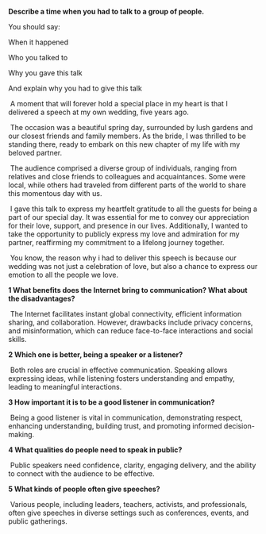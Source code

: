 **Describe a time when you had to talk to a group of people.**

You should say:

When it happened

Who you talked to

Why you gave this talk

And explain why you had to give this talk

​	A moment that will forever hold a special place in my heart is that I delivered a speech at my own wedding, five years ago. 

​	The occasion was a beautiful spring day, surrounded by lush gardens and our closest friends and family members. As the bride, I was thrilled to be standing there, ready to embark on this new chapter of my life with my beloved partner.

​	The audience comprised a diverse group of individuals, ranging from relatives and close friends to colleagues and acquaintances. Some were local, while others had traveled from different parts of the world to share this momentous day with us.

​	I gave this talk to express my heartfelt gratitude to all the guests for being a part of our special day. It was essential for me to convey our appreciation for their love, support, and presence in our lives. Additionally, I wanted to take the opportunity to publicly express my love and admiration for my partner, reaffirming my commitment to a lifelong journey together. 

​	You know, the reason why i had to deliver this speech is because our wedding was not just a celebration of love, but also a chance to express our emotion to all the people we love.

**1 What benefits does the Internet bring to communication? What about the disadvantages?**

​	The Internet facilitates instant global connectivity, efficient information sharing, and collaboration. However, drawbacks include privacy concerns, and misinformation, which can reduce face-to-face interactions and social skills.

**2 Which one is better, being a speaker or a listener?**

​	Both roles are crucial in effective communication. Speaking allows expressing ideas, while listening fosters understanding and empathy, leading to meaningful interactions.

**3 How important it is to be a good listener in communication?**

​	Being a good listener is vital in communication, demonstrating respect, enhancing understanding, building trust, and promoting informed decision-making.

**4 What qualities do people need to speak in public?**

​	Public speakers need confidence, clarity, engaging delivery, and the ability to connect with the audience to be effective.

**5 What kinds of people often give speeches?**

​	Various people, including leaders, teachers, activists, and professionals, often give speeches in diverse settings such as conferences, events, and public gatherings.	